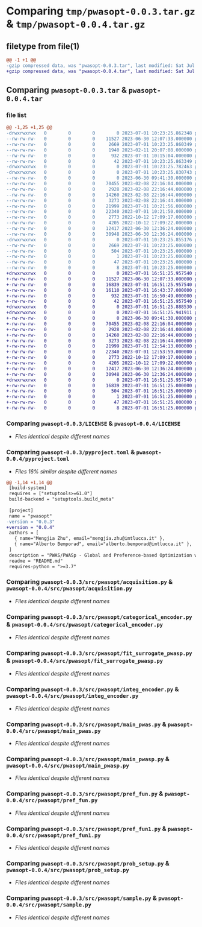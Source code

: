 # Comparing `tmp/pwasopt-0.0.3.tar.gz` & `tmp/pwasopt-0.0.4.tar.gz`

## filetype from file(1)

```diff
@@ -1 +1 @@
-gzip compressed data, was "pwasopt-0.0.3.tar", last modified: Sat Jul  1 10:23:25 2023, max compression
+gzip compressed data, was "pwasopt-0.0.4.tar", last modified: Sat Jul  1 16:51:25 2023, max compression
```

## Comparing `pwasopt-0.0.3.tar` & `pwasopt-0.0.4.tar`

### file list

```diff
@@ -1,25 +1,25 @@
-drwxrwxrwx   0        0        0        0 2023-07-01 10:23:25.862348 pwasopt-0.0.3/
--rw-rw-rw-   0        0        0    11527 2023-06-30 12:07:33.000000 pwasopt-0.0.3/LICENSE
--rw-rw-rw-   0        0        0     2669 2023-07-01 10:23:25.860349 pwasopt-0.0.3/PKG-INFO
--rw-rw-rw-   0        0        0     1940 2023-02-11 20:07:08.000000 pwasopt-0.0.3/README.md
--rw-rw-rw-   0        0        0      932 2023-07-01 10:15:04.000000 pwasopt-0.0.3/pyproject.toml
--rw-rw-rw-   0        0        0       42 2023-07-01 10:23:25.863349 pwasopt-0.0.3/setup.cfg
-drwxrwxrwx   0        0        0        0 2023-07-01 10:23:25.782463 pwasopt-0.0.3/src/
-drwxrwxrwx   0        0        0        0 2023-07-01 10:23:25.830743 pwasopt-0.0.3/src/pwasopt/
--rw-rw-rw-   0        0        0        0 2023-06-30 09:41:30.000000 pwasopt-0.0.3/src/pwasopt/__init__.py
--rw-rw-rw-   0        0        0    70455 2023-02-08 22:16:04.000000 pwasopt-0.0.3/src/pwasopt/acquisition.py
--rw-rw-rw-   0        0        0     2928 2023-02-08 22:16:44.000000 pwasopt-0.0.3/src/pwasopt/categorical_encoder.py
--rw-rw-rw-   0        0        0    14260 2023-02-08 22:16:44.000000 pwasopt-0.0.3/src/pwasopt/fit_surrogate_pwasp.py
--rw-rw-rw-   0        0        0     3273 2023-02-08 22:16:44.000000 pwasopt-0.0.3/src/pwasopt/integ_encoder.py
--rw-rw-rw-   0        0        0    21999 2023-07-01 10:21:56.000000 pwasopt-0.0.3/src/pwasopt/main_pwas.py
--rw-rw-rw-   0        0        0    22340 2023-07-01 10:21:50.000000 pwasopt-0.0.3/src/pwasopt/main_pwasp.py
--rw-rw-rw-   0        0        0     2773 2022-10-12 17:09:17.000000 pwasopt-0.0.3/src/pwasopt/pref_fun.py
--rw-rw-rw-   0        0        0     4205 2022-10-12 17:09:22.000000 pwasopt-0.0.3/src/pwasopt/pref_fun1.py
--rw-rw-rw-   0        0        0    12417 2023-06-30 12:36:24.000000 pwasopt-0.0.3/src/pwasopt/prob_setup.py
--rw-rw-rw-   0        0        0    30948 2023-06-30 12:36:24.000000 pwasopt-0.0.3/src/pwasopt/sample.py
-drwxrwxrwx   0        0        0        0 2023-07-01 10:23:25.855176 pwasopt-0.0.3/src/pwasopt.egg-info/
--rw-rw-rw-   0        0        0     2669 2023-07-01 10:23:25.000000 pwasopt-0.0.3/src/pwasopt.egg-info/PKG-INFO
--rw-rw-rw-   0        0        0      504 2023-07-01 10:23:25.000000 pwasopt-0.0.3/src/pwasopt.egg-info/SOURCES.txt
--rw-rw-rw-   0        0        0        1 2023-07-01 10:23:25.000000 pwasopt-0.0.3/src/pwasopt.egg-info/dependency_links.txt
--rw-rw-rw-   0        0        0       47 2023-07-01 10:23:25.000000 pwasopt-0.0.3/src/pwasopt.egg-info/requires.txt
--rw-rw-rw-   0        0        0        8 2023-07-01 10:23:25.000000 pwasopt-0.0.3/src/pwasopt.egg-info/top_level.txt
+drwxrwxrwx   0        0        0        0 2023-07-01 16:51:25.957540 pwasopt-0.0.4/
+-rw-rw-rw-   0        0        0    11527 2023-06-30 12:07:33.000000 pwasopt-0.0.4/LICENSE
+-rw-rw-rw-   0        0        0    16839 2023-07-01 16:51:25.957540 pwasopt-0.0.4/PKG-INFO
+-rw-rw-rw-   0        0        0    16110 2023-07-01 16:43:37.000000 pwasopt-0.0.4/README.md
+-rw-rw-rw-   0        0        0      932 2023-07-01 16:50:49.000000 pwasopt-0.0.4/pyproject.toml
+-rw-rw-rw-   0        0        0       42 2023-07-01 16:51:25.957540 pwasopt-0.0.4/setup.cfg
+drwxrwxrwx   0        0        0        0 2023-07-01 16:51:25.888530 pwasopt-0.0.4/src/
+drwxrwxrwx   0        0        0        0 2023-07-01 16:51:25.941911 pwasopt-0.0.4/src/pwasopt/
+-rw-rw-rw-   0        0        0        0 2023-06-30 09:41:30.000000 pwasopt-0.0.4/src/pwasopt/__init__.py
+-rw-rw-rw-   0        0        0    70455 2023-02-08 22:16:04.000000 pwasopt-0.0.4/src/pwasopt/acquisition.py
+-rw-rw-rw-   0        0        0     2928 2023-02-08 22:16:44.000000 pwasopt-0.0.4/src/pwasopt/categorical_encoder.py
+-rw-rw-rw-   0        0        0    14260 2023-02-08 22:16:44.000000 pwasopt-0.0.4/src/pwasopt/fit_surrogate_pwasp.py
+-rw-rw-rw-   0        0        0     3273 2023-02-08 22:16:44.000000 pwasopt-0.0.4/src/pwasopt/integ_encoder.py
+-rw-rw-rw-   0        0        0    21999 2023-07-01 12:54:13.000000 pwasopt-0.0.4/src/pwasopt/main_pwas.py
+-rw-rw-rw-   0        0        0    22340 2023-07-01 12:53:59.000000 pwasopt-0.0.4/src/pwasopt/main_pwasp.py
+-rw-rw-rw-   0        0        0     2773 2022-10-12 17:09:17.000000 pwasopt-0.0.4/src/pwasopt/pref_fun.py
+-rw-rw-rw-   0        0        0     4205 2022-10-12 17:09:22.000000 pwasopt-0.0.4/src/pwasopt/pref_fun1.py
+-rw-rw-rw-   0        0        0    12417 2023-06-30 12:36:24.000000 pwasopt-0.0.4/src/pwasopt/prob_setup.py
+-rw-rw-rw-   0        0        0    30948 2023-06-30 12:36:24.000000 pwasopt-0.0.4/src/pwasopt/sample.py
+drwxrwxrwx   0        0        0        0 2023-07-01 16:51:25.957540 pwasopt-0.0.4/src/pwasopt.egg-info/
+-rw-rw-rw-   0        0        0    16839 2023-07-01 16:51:25.000000 pwasopt-0.0.4/src/pwasopt.egg-info/PKG-INFO
+-rw-rw-rw-   0        0        0      504 2023-07-01 16:51:25.000000 pwasopt-0.0.4/src/pwasopt.egg-info/SOURCES.txt
+-rw-rw-rw-   0        0        0        1 2023-07-01 16:51:25.000000 pwasopt-0.0.4/src/pwasopt.egg-info/dependency_links.txt
+-rw-rw-rw-   0        0        0       47 2023-07-01 16:51:25.000000 pwasopt-0.0.4/src/pwasopt.egg-info/requires.txt
+-rw-rw-rw-   0        0        0        8 2023-07-01 16:51:25.000000 pwasopt-0.0.4/src/pwasopt.egg-info/top_level.txt
```

### Comparing `pwasopt-0.0.3/LICENSE` & `pwasopt-0.0.4/LICENSE`

 * *Files identical despite different names*

### Comparing `pwasopt-0.0.3/pyproject.toml` & `pwasopt-0.0.4/pyproject.toml`

 * *Files 16% similar despite different names*

```diff
@@ -1,14 +1,14 @@
 [build-system]
 requires = ["setuptools>=61.0"]
 build-backend = "setuptools.build_meta"
 
 [project]
 name = "pwasopt"
-version = "0.0.3"
+version = "0.0.4"
 authors = [
   { name="Mengjia Zhu", email="mengjia.zhu@imtlucca.it" },
   { name="Alberto Bemporad", email="alberto.bemporad@imtlucca.it" },
 ]
 description = "PWAS/PWASp - Global and Preference-based Optimization with Mixed Variables using (P)iece(w)ise (A)ffine (S)urrogates"
 readme = "README.md"
 requires-python = ">=3.7"
```

### Comparing `pwasopt-0.0.3/src/pwasopt/acquisition.py` & `pwasopt-0.0.4/src/pwasopt/acquisition.py`

 * *Files identical despite different names*

### Comparing `pwasopt-0.0.3/src/pwasopt/categorical_encoder.py` & `pwasopt-0.0.4/src/pwasopt/categorical_encoder.py`

 * *Files identical despite different names*

### Comparing `pwasopt-0.0.3/src/pwasopt/fit_surrogate_pwasp.py` & `pwasopt-0.0.4/src/pwasopt/fit_surrogate_pwasp.py`

 * *Files identical despite different names*

### Comparing `pwasopt-0.0.3/src/pwasopt/integ_encoder.py` & `pwasopt-0.0.4/src/pwasopt/integ_encoder.py`

 * *Files identical despite different names*

### Comparing `pwasopt-0.0.3/src/pwasopt/main_pwas.py` & `pwasopt-0.0.4/src/pwasopt/main_pwas.py`

 * *Files identical despite different names*

### Comparing `pwasopt-0.0.3/src/pwasopt/main_pwasp.py` & `pwasopt-0.0.4/src/pwasopt/main_pwasp.py`

 * *Files identical despite different names*

### Comparing `pwasopt-0.0.3/src/pwasopt/pref_fun.py` & `pwasopt-0.0.4/src/pwasopt/pref_fun.py`

 * *Files identical despite different names*

### Comparing `pwasopt-0.0.3/src/pwasopt/pref_fun1.py` & `pwasopt-0.0.4/src/pwasopt/pref_fun1.py`

 * *Files identical despite different names*

### Comparing `pwasopt-0.0.3/src/pwasopt/prob_setup.py` & `pwasopt-0.0.4/src/pwasopt/prob_setup.py`

 * *Files identical despite different names*

### Comparing `pwasopt-0.0.3/src/pwasopt/sample.py` & `pwasopt-0.0.4/src/pwasopt/sample.py`

 * *Files identical despite different names*

